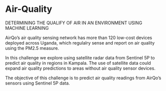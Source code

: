 # Air-Quality
DETERMINING THE QUALIFY OF AIR IN AN ENVIRONMENT USING MACHINE LEARNING

AirQo’s air quality sensing network has more than 120 low-cost devices deployed across Uganda, which regulalry sense and report on air quality using the PM2.5 measure.

In this challenge we explore using satellite radar data from Sentinel 5P to predict air quality in regions in Kampala. The use of satellite data could expand air quality predictions to areas without air quality sensor devices.

The objective of this challenge is to predict air quality readings from AirQo’s sensors using Sentinel 5P data.
